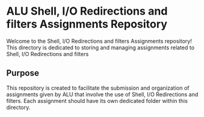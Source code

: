 # ALU Shell, I/O Redirections and filters Assignments Repository

Welcome to the Shell, I/O Redirections and filters Assignments repository! This directory is dedicated to storing and managing assignments related to Shell, I/O Redirections and filters 

## Purpose

This repository is created to facilitate the submission and organization of assignments given by ALU that involve the use of Shell, I/O Redirections and filters. Each assignment should have its own dedicated folder within this directory.


